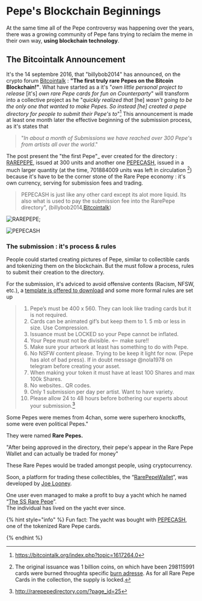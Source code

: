# Pepe's Blockchain Beginnings

At the same time all of the Pepe controversy was happening over the years, there was a growing community of Pepe fans trying to reclaim the meme in their own way, **using blockchain technology**.

## The Bitcointalk Announcement

It's the 14 septembre 2016, that "billybob2014" has announced, on the crypto forum [Bitcointalk](https://bitcointalk.org/index.php?topic=1617264.0) : **"The first truly rare Pepes on the Bitcoin Blockchain!"**. What have started as a it's "_own little personal project to release_ [it's] _own rare Pepe cards for fun on Counterparty_" will transform into a collective project as he "_quickly realized that_ [he] _wasn't going to be the only one that wanted to make Pepes. So instead _[he]_ created a pepe directory for people to submit their Pepe's to_"[^1] This announcement is made at least one month later the effective beginning of the submission process, as it's states that
> "_In about a month of Submissions we have reached over 300 Pepe's from artists all over the world_."


The post present the "the first Pepe"_  ever created for the directory : [RAREPEPE](http://rarepepedirectory.com/?p=10), issued at 300 units and another one [PEPECASH](http://rarepepedirectory.com/?p=65), issued in a much larger quantity (at the time, 701884009 units was left in circulation [^2]) because it's have to be the corner stone of the Rare Pepe economy : it's own currency, serving for submission fees and trading. 
> PEPECASH is just like any other card except its alot more liquid. Its also what is used to pay the submission fee into the RarePepe directory", (billybob2014,[Bitcointalk](https://bitcointalk.org/index.php?topic=1617264.0))

![RAREPEPE](../.gitbook/assets/RAREPEPE.png);   

![PEPECASH](http://rarepepedirectory.com/wp-content/uploads/2016/09/pepecash3.jpg)

### The submission : it's process & rules 

People could started creating pictures of Pepe, similar to collectible cards and tokenizing them on the blockchain. But the must follow a process, rules to submit their creation to the directory. 

For the submission, it's adviced to avoid offensive contents (Racism, NFSW, etc.), a [template is offered to download](http://rarepepedirectory.com/wp-content/uploads/2016/09/magic-template.jpg) and some more formal rules are set up
> 1) Pepe’s must be 400 x 560.   They can look like trading cards but it is not required.
> 2) Cards can be animated gif’s but keep them to 1. 5 mb or less in size.   Use Compression.
> 2) Issuance must be LOCKED  so your Pepe cannot be inflated.
> 3) Your Pepe must not be divisible. <— make sure!!
>4) Make sure your artwork at least has something to do with Pepe.
> 5) No NSFW content please.  Trying to be keep it light for now. (Pepe has alot of bad press).  If in doubt message @nola1978 on telegram before creating your asset.
> 6) When making your token it must have at least 100 Shares and max 100k Shares.
> 7) No websites.. QR codes.
> 8) Only 1 submission per day per artist.  Want to have variety.
> 9) Please allow 24 to 48 hours before bothering our experts about your submission.[^3]





Some Pepes were memes from 4chan, some were superhero knockoffs, some were even political Pepes."

They were named **Rare Pepes.**

"After being approved in the directory, their pepe's appear in the Rare Pepe Wallet and can actually be traded for money"

These Rare Pepes would be traded amongst people, using cryptocurrency.

Soon, a platform for trading these collectibles, the “[RarePepeWallet](https://rarepepewallet.com/)”, was developed by [Joe Looney](https://twitter.com/wasthatawolf).

One user even managed to make a profit to buy a yacht which he named “[The SS Rare Pepe](https://www.vice.com/en/article/yw5axg/pepecash-millionaire-yacht-cryptocurrency-rare-pepes)”.\
The individual has lived on the yacht ever since.

{% hint style="info" %}
Fun fact: The yacht was bought with [PEPECASH](https://pepe.wtf/asset/PEPECASH), one of the tokenized Rare Pepe cards.

[^1]: https://bitcointalk.org/index.php?topic=1617264.0

[^2]:The original issuance was 1 billion coins, on which have been 298115991 cards were burned throughta specific [burn adresse](http://blockscan.com/address?q=1BurnPepexxxxxxxxxxxxxxxxxxxAK33R). As for all Rare Pepe Cards in the collection, the supply is locked.

[^3]: http://rarepepedirectory.com/?page_id=25


{% endhint %}
